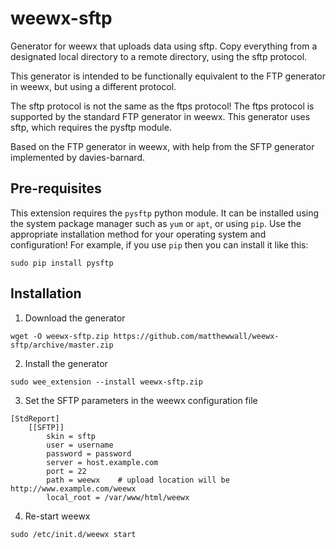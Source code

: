 # weewx-sftp

Generator for weewx that uploads data using sftp.  Copy everything from a
designated local directory to a remote directory, using the sftp protocol.

This generator is intended to be functionally equivalent to the FTP generator
in weewx, but using a different protocol.

The sftp protocol is not the same as the ftps protocol!  The ftps protocol
is supported by the standard FTP generator in weewx.  This generator uses sftp,
which requires the pysftp module.

Based on the FTP generator in weewx, with help from the SFTP generator
implemented by davies-barnard.

## Pre-requisites

This extension requires the `pysftp` python module.  It can be installed using
the system package manager such as `yum` or `apt`, or using `pip`.  Use the
appropriate installation method for your operating system and configuration!
For example, if you use `pip` then you can install it like this:

```
sudo pip install pysftp
```

## Installation

1) Download the generator

```
wget -O weewx-sftp.zip https://github.com/matthewwall/weewx-sftp/archive/master.zip
```

2) Install the generator

```
sudo wee_extension --install weewx-sftp.zip
```

3) Set the SFTP parameters in the weewx configuration file

```
[StdReport]
    [[SFTP]]
        skin = sftp
        user = username
        password = password
        server = host.example.com
        port = 22
        path = weewx    # upload location will be http://www.example.com/weewx
        local_root = /var/www/html/weewx
```

4) Re-start weewx

```
sudo /etc/init.d/weewx start
```
